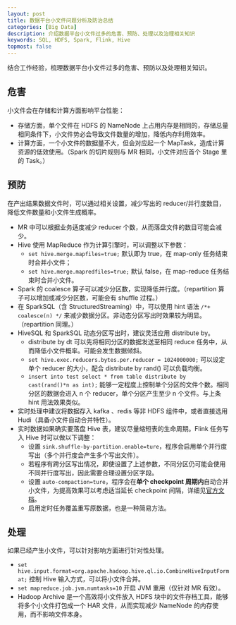 ```yaml
---
layout: post
title: 数据平台小文件问题分析及防治总结
categories: [Big Data]
description: 介绍数据平台小文件过多的危害、预防、处理以及治理相关知识
keywords: SQL, HDFS, Spark, Flink, Hive
topmost: false
---
```


结合工作经验，梳理数据平台小文件过多的危害、预防以及处理相关知识。

## 危害

小文件会在存储和计算方面影响平台性能：

- 存储方面，单个文件在 HDFS 的 NameNode 上占用内存是相同的，存储总量相同条件下，小文件势必会导致文件数量的增加，降低内存利用效率。
- 计算方面，一个小文件的数据量不大，但会对应起一个 MapTask，造成计算资源的低效使用。（Spark 的切片规则与 MR 相同，小文件对应首个 Stage 里的 Task。）

## 预防

在产出结果数据文件时，可以通过相关设置，减少写出的 reducer/并行度数目，降低文件数量和小文件生成概率。

- MR 中可以根据业务适度减少 reducer 个数，从而落盘文件的数目可能会减少。
- Hive 使用 MapReduce 作为计算引擎时，可以调整以下参数：
    - `set hive.merge.mapfiles=true;` 默认即为 true，在 map-only 任务结束时合并小文件；
    - `set hive.merge.mapredfiles=true;` 默认 false，在 map-reduce 任务结束时合并小文件。
- Spark 的 coalesce 算子可以减少分区数，实现降低并行度。（repartition 算子可以增加或减少分区数，可能会有 shuffle 过程。）
- 在 SparkSQL（含 StructuredStreaming）中，可以使用 hint 语法 ` /*+ coalesce(n) */ ` 来减少数据分区。非动态分区写出时效果较为明显。（repartition 同理。）
- HiveSQL 和 SparkSQL 动态分区写出时，建议灵活应用 distribute by。
    - distribute by dt 可以先将相同分区的数据发送至相同 reduce 任务中，从而降低小文件概率。可能会发生数据倾斜。
    - `set hive.exec.reducers.bytes.per.reducer = 1024000000;` 可以设定单个 reducer 的大小，配合 distribute by rand() 可以负载均衡。
    - `insert into test select * from table distribute by cast(rand()*n as int);` 能够一定程度上控制单个分区的文件个数。相同分区的数据会进入 n 个 reducer，单个分区产生至少 n 个文件。与上条 hint 用法效果类似。
- 实时处理中建议将数据存入 kafka 、redis 等非 HDFS 组件中，或者直接选用 Hudi（具备小文件自动合并特性）。
- 实时数据如果确实要落盘 Hive 表，建议尽量缩短表的生命周期。Flink 任务写入 Hive 时可以做以下调整：
    - 设置 `sink.shuffle-by-partition.enable=ture`，程序会启用单个并行度写出（多个并行度会产生多个写出文件）。
    - 若程序有跨分区写出情况，即使设置了上述参数，不同分区仍可能会使用不同并行度写出，因此需要合理设置分区字段。
    - 设置 `auto-compaction=ture`，程序会在**单个 checkpoint 周期内**自动合并小文件，为提高效果可以考虑适当延长 checkpoint 间隔，详细见[官方文档](https://nightlies.apache.org/flink/flink-docs-release-1.12/dev/table/connectors/filesystem.html#file-compaction)。
    - 启用定时任务覆盖重写原数据，也是一种简易方法。

## 处理

如果已经产生小文件，可以针对影响方面进行针对性处理。

- `set hive.input.format=org.apache.hadoop.hive.ql.io.CombineHiveInputFormat;` 控制 Hive 输入方式，可以将小文件合并。
- `set mapreduce.job.jvm.numtasks=10` 开启 JVM 重用（仅针对 MR 有效）。
- Hadoop Archive 是一个高效将小文件放入 HDFS 块中的文件存档工具，能够将多个小文件打包成一个 HAR 文件，从而实现减少 NameNode 的内存使用，而不影响文件本身。